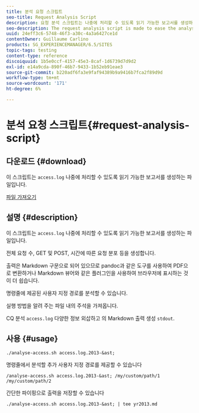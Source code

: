 ```yaml
---
title: 분석 요청 스크립트
seo-title: Request Analysis Script
description: 요청 분석 스크립트는 나중에 처리할 수 있도록 읽기 가능한 보고서를 생성하는 access.log 파일의 분석을 용이하게 하기 위해 작성됩니다
seo-description: The request analysis script is made to ease the analysis of the access.log files producing a readable report for later processing
uuid: 24eff3c6-5748-46f3-a30c-4a3a6427ce1d
contentOwner: Guillaume Carlino
products: SG_EXPERIENCEMANAGER/6.5/SITES
topic-tags: testing
content-type: reference
discoiquuid: 1b5e0ccf-4157-45e3-8caf-1d6739d7d9d2
exl-id: e14a9cda-890f-46b7-9433-1b52eb91eae3
source-git-commit: b220adf6fa3e9faf94389b9a9416b7fca2f89d9d
workflow-type: tm+mt
source-wordcount: '171'
ht-degree: 6%

---
```


# 분석 요청 스크립트{#request-analysis-script}

## 다운로드 {#download}

이 스크립트는 `access.log` 나중에 처리할 수 있도록 읽기 가능한 보고서를 생성하는 파일입니다.

[파일 가져오기](assets/analyse-access.sh)

## 설명 {#description}

이 스크립트는 `access.log` 나중에 처리할 수 있도록 읽기 가능한 보고서를 생성하는 파일입니다.

전체 요청 수, GET 및 POST, 시간에 따른 요청 분포 등을 생성합니다.

출력은 Markdown 구문으로 되어 있으므로 pandoc과 같은 도구를 사용하여 PDF으로 변환하거나 Markdown 뷰어와 같은 플러그인을 사용하여 브라우저에 표시하는 것이 더 쉽습니다.

명령줄에 제공된 사용자 지정 경로를 분석할 수 있습니다.

실행 방법을 알려 주는 파일 내의 주석을 가져옵니다.

CQ 분석 `access.log` 다양한 정보 외삽하고 의 Markdown 출력 생성 `stdout`.

## 사용 {#usage}

`./analyse-access.sh access.log.2013-&ast;`

명령줄에서 분석할 추가 사용자 지정 경로를 제공할 수 있습니다

`/analyse-access.sh access.log.2013-&ast; /my/custom/path/1 /my/custom/path/2`

간단한 파이핑으로 출력을 저장할 수 있습니다

`./analyse-access.sh access.log.2013-&ast; | tee yr2013.md`
